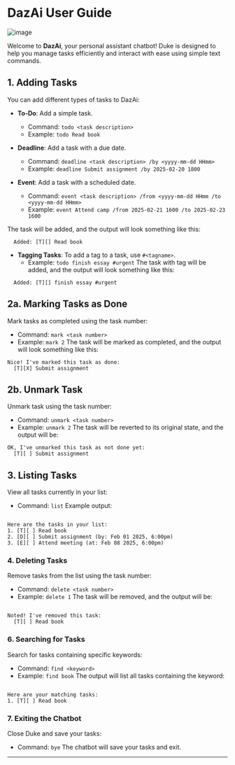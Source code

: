 # DazAi User Guide


![image](https://github.com/user-attachments/assets/ff2e71fa-4387-40c7-abf1-1eeb9b461f41)




Welcome to **DazAi**, your personal assistant chatbot! Duke is designed to help you manage tasks efficiently and interact with ease using simple text commands.
## 1. Adding Tasks
You can add different types of tasks to DazAi:

- **To-Do**: Add a simple task.
  - Command: `todo <task description>`
  - Example: `todo Read book`

- **Deadline**: Add a task with a due date.
  - Command: `deadline <task description> /by <yyyy-mm-dd HHmm>`
  - Example: `deadline Submit assignment /by 2025-02-20 1800`

- **Event**: Add a task with a scheduled date.
  - Command: `event <task description> /from <yyyy-mm-dd HHmm /to <yyyy-mm-dd HHmm>`
  - Example: `event Attend camp /from 2025-02-21 1600 /to 2025-02-23 1600`
    
The task will be added, and the output will look something like this:

```plaintext
  Added: [T][] Read book
```
- **Tagging Tasks**: To add a tag to a task, use `#<tagname>`.
  - Example: `todo finish essay #urgent`
  The task with tag will be added, and the output will look something like this:

```plaintext
  Added: [T][] finish essay #urgent
```
  

## 2a. Marking Tasks as Done

Mark tasks as completed using the task number:

- Command: `mark <task number>`
- Example: `mark 2`
The task will be marked as completed, and the output will look something like this:

```plaintext
Nice! I've marked this task as done:
  [T][X] Submit assignment
```

## 2b. Unmark Task

Unmark task using the task number:

- Command: `unmark <task number>`
- Example: `unmark 2`
The task will be reverted to its original state, and the output will be:

```plaintext
OK, I've unmarked this task as not done yet:
  [T][ ] Submit assignment
```

## 3. Listing Tasks

View all tasks currently in your list:

- Command: `list`
Example output:

```plaintext

Here are the tasks in your list:
1. [T][ ] Read book
2. [D][ ] Submit assignment (by: Feb 01 2025, 6:00pm)
3. [E][ ] Attend meeting (at: Feb 08 2025, 6:00pm)
```
### 4. Deleting Tasks

Remove tasks from the list using the task number:

- Command: `delete <task number>`
- Example: `delete 1`
The task will be removed, and the output will be:

```plaintext

Noted! I've removed this task:
  [T][ ] Read book
```

### 6. Searching for Tasks

Search for tasks containing specific keywords:

- Command: `find <keyword>`
- Example: `find book`
The output will list all tasks containing the keyword:

```plaintext

Here are your matching tasks:
1. [T][ ] Read book
```

### 7. Exiting the Chatbot

Close Duke and save your tasks:

- Command: `bye`
The chatbot will save your tasks and exit.


---


